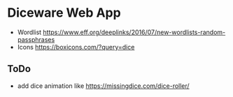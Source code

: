 # Diceware Web App

- Wordlist https://www.eff.org/deeplinks/2016/07/new-wordlists-random-passphrases
- Icons https://boxicons.com/?query=dice

## ToDo
- add dice animation like https://missingdice.com/dice-roller/
